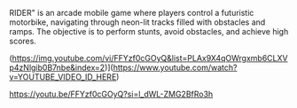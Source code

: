 RIDER" is an arcade mobile game where players control a futuristic motorbike, navigating through neon-lit tracks filled with obstacles and ramps. The objective is to perform stunts, avoid obstacles, and achieve high scores.

(https://img.youtube.com/vi/FFYzf0cGOyQ&list=PLAx9X4qOWrgxmb6CLXVp4zNlgib0B7nbe&index=2)](https://www.youtube.com/watch?v=YOUTUBE_VIDEO_ID_HERE)

https://youtu.be/FFYzf0cGOyQ?si=l_dWL-ZMG2BfRo3h
